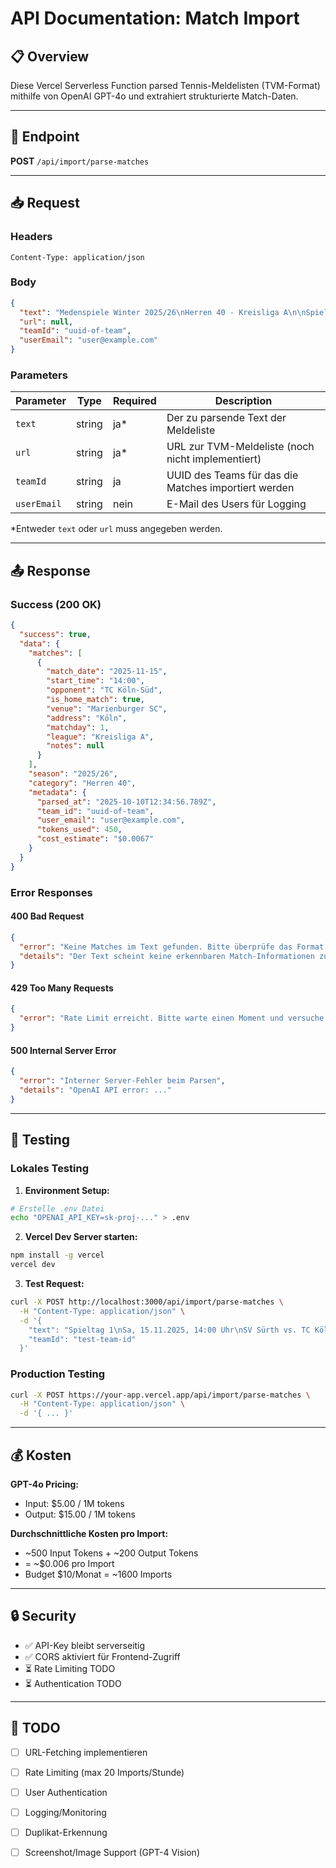 # API Documentation: Match Import

## 📋 Overview

Diese Vercel Serverless Function parsed Tennis-Meldelisten (TVM-Format) mithilfe von OpenAI GPT-4o und extrahiert strukturierte Match-Daten.

---

## 🔌 Endpoint

**POST** `/api/import/parse-matches`

---

## 📥 Request

### Headers
```
Content-Type: application/json
```

### Body
```json
{
  "text": "Medenspiele Winter 2025/26\nHerren 40 - Kreisliga A\n\nSpieltag 1\nSa, 15.11.2025, 14:00 Uhr\nSV Rot-Gelb Sürth vs. TC Köln-Süd\nOrt: Marienburger SC, Köln",
  "url": null,
  "teamId": "uuid-of-team",
  "userEmail": "user@example.com"
}
```

### Parameters

| Parameter | Type | Required | Description |
|-----------|------|----------|-------------|
| `text` | string | ja* | Der zu parsende Text der Meldeliste |
| `url` | string | ja* | URL zur TVM-Meldeliste (noch nicht implementiert) |
| `teamId` | string | ja | UUID des Teams für das die Matches importiert werden |
| `userEmail` | string | nein | E-Mail des Users für Logging |

*Entweder `text` oder `url` muss angegeben werden.

---

## 📤 Response

### Success (200 OK)
```json
{
  "success": true,
  "data": {
    "matches": [
      {
        "match_date": "2025-11-15",
        "start_time": "14:00",
        "opponent": "TC Köln-Süd",
        "is_home_match": true,
        "venue": "Marienburger SC",
        "address": "Köln",
        "matchday": 1,
        "league": "Kreisliga A",
        "notes": null
      }
    ],
    "season": "2025/26",
    "category": "Herren 40",
    "metadata": {
      "parsed_at": "2025-10-10T12:34:56.789Z",
      "team_id": "uuid-of-team",
      "user_email": "user@example.com",
      "tokens_used": 450,
      "cost_estimate": "$0.0067"
    }
  }
}
```

### Error Responses

#### 400 Bad Request
```json
{
  "error": "Keine Matches im Text gefunden. Bitte überprüfe das Format.",
  "details": "Der Text scheint keine erkennbaren Match-Informationen zu enthalten."
}
```

#### 429 Too Many Requests
```json
{
  "error": "Rate Limit erreicht. Bitte warte einen Moment und versuche es erneut."
}
```

#### 500 Internal Server Error
```json
{
  "error": "Interner Server-Fehler beim Parsen",
  "details": "OpenAI API error: ..."
}
```

---

## 🧪 Testing

### Lokales Testing

1. **Environment Setup:**
```bash
# Erstelle .env Datei
echo "OPENAI_API_KEY=sk-proj-..." > .env
```

2. **Vercel Dev Server starten:**
```bash
npm install -g vercel
vercel dev
```

3. **Test Request:**
```bash
curl -X POST http://localhost:3000/api/import/parse-matches \
  -H "Content-Type: application/json" \
  -d '{
    "text": "Spieltag 1\nSa, 15.11.2025, 14:00 Uhr\nSV Sürth vs. TC Köln\nOrt: Köln",
    "teamId": "test-team-id"
  }'
```

### Production Testing

```bash
curl -X POST https://your-app.vercel.app/api/import/parse-matches \
  -H "Content-Type: application/json" \
  -d '{ ... }'
```

---

## 💰 Kosten

**GPT-4o Pricing:**
- Input: $5.00 / 1M tokens
- Output: $15.00 / 1M tokens

**Durchschnittliche Kosten pro Import:**
- ~500 Input Tokens + ~200 Output Tokens
- = ~$0.006 pro Import
- Budget $10/Monat = ~1600 Imports

---

## 🔒 Security

- ✅ API-Key bleibt serverseitig
- ✅ CORS aktiviert für Frontend-Zugriff
- ⏳ Rate Limiting TODO
- ⏳ Authentication TODO

---

## 📝 TODO

- [ ] URL-Fetching implementieren
- [ ] Rate Limiting (max 20 Imports/Stunde)
- [ ] User Authentication
- [ ] Logging/Monitoring
- [ ] Duplikat-Erkennung
- [ ] Screenshot/Image Support (GPT-4 Vision)

